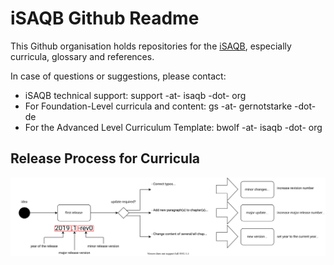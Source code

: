 # iSAQB Github Readme

This Github organisation holds repositories for the [iSAQB](https://isaqb.org), especially curricula, glossary and references.

In case of questions or suggestions, please contact:

* iSAQB technical support: support -at- isaqb -dot- org
* For Foundation-Level curricula and content: gs -at- gernotstarke -dot- de
* For the Advanced Level Curriculum Template: bwolf -at- isaqb -dot- org


## Release Process for Curricula

![Release process description for a curriculum, including the reasons for when to change which part of the release version](img/release_process.svg)

